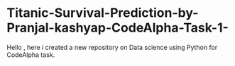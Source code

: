 # Titanic-Survival-Prediction-by-Pranjal-kashyap-CodeAlpha-Task-1-
Hello , here i created a new repository on Data science using Python for CodeAlpha task.
